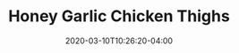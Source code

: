 ---
layout: recipe
date: 2020-03-10T10:26:20-04:00
draft: false
title:  "Honey Garlic Chicken Thighs" # The title of your awesome recipe
image: honey-garlic-chicken-thighs.jpg # Name of image in recipe bundle
authorName: Kevin
authorURL: OurFavorite.Recipes
category: Dinner
cuisine: American
tags:
- Chicken
- Bake
yield: 6
prepTime: 20
cookTime: 30

ingredients:
- 6 Chicken thighs skin-on
- 2 garlic gloves, diced
- 3 tablespoons honey
- 1 teaspoon sugar or brown sugar
- 2 tablespoons soy sauce
- 3 tablespoons water or chicken broth, preferred
- 3 dashes cayenne pepper

directions:
- Rinse and pat dry chicken tighs, season with salt and pepper.
- Mix honey, sugar, soy sauce, liquid, and cayenne pepper in abowl.
- Put instant pot in saute mode, High. Add oil.
- Add chicken thights 2-3 at a time skin down. When skin is crusted, flip, remove and place in bowl.
- Place all thighs back in pan with garlic.
- Add sauce and some more oil.
- Put instant pot on manual for 10 minutes, quick release when done.
- Pairs really well with Uncle Ben's Long Grain & Wild Rice (2x boxes).
---